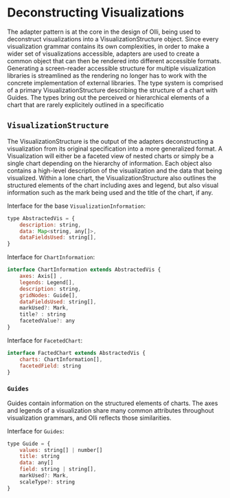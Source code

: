 # Deconstructing Visualizations

The adapter pattern is at the core in the design of Olli, being used to deconstruct visualizations into a VisualizationStructure object. Since every visualization grammar contains its own complexities, in order to make a wider set of visualizations accessible, adapters are used to create a common object that can then be rendered into different accessible formats. Generating a screen-reader accessible structure for multiple visualization libraries is streamlined as the rendering no longer has to work with the concrete implementation of external libraries. The type system is comprised of a primary VisualizationStructure describing the structure of a chart with Guides. The types bring out the perceived or hierarchical elements of a chart that are rarely explicitely outlined in a specificatio

## `VisualizationStructure`

The VisualizationStructure is the output of the adapters deconstructing a visualization from its original specification into a more generalized format. A Visualization will either be a faceted view of nested charts or simply be a single chart depending on the hierarchy of information. Each object also contains a high-level description of the visualization and the data that being visualized. Within a lone chart, the VisualizationStructure also outlines the structured elements of the chart including axes and legend, but also visual information such as the mark being used and the title of the chart, if any.

Interface for the base `VisualizationInformation`:

```js
type AbstractedVis = {
    description: string,
    data: Map<string, any[]>,
    dataFieldsUsed: string[],
}
```

Interface for `ChartInformation`:

```js
interface ChartInformation extends AbstractedVis {
    axes: Axis[] ,
    legends: Legend[],
    description: string,
    gridNodes: Guide[],
    dataFieldsUsed: string[],
    markUsed?: Mark,
    title? : string
    facetedValue?: any
}
```

Interface for `FacetedChart`:

```js
interface FactedChart extends AbstractedVis {
    charts: ChartInformation[],
    facetedField: string
}
```

### `Guides`

Guides contain information on the structured elements of charts. The axes and legends of a visualization share many common attributes throughout visualization grammars, and Olli reflects those similarities.

Interface for `Guides`:

```js
type Guide = {
    values: string[] | number[]
    title: string
    data: any[]
    field: string | string[],
    markUsed?: Mark,
    scaleType?: string
}
```
